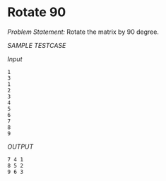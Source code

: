 # Rotate 90

*Problem Statement:*
Rotate the matrix by 90 degree.

*SAMPLE TESTCASE*

*Input*

```
1
3
1
2
3
4
5
6
7
8
9
```

*OUTPUT*

```
7 4 1
8 5 2
9 6 3
```
